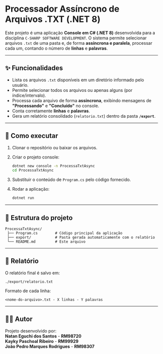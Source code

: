 # Processador Assíncrono de Arquivos .TXT (.NET 8)

Este projeto é uma aplicação **Console em C# (.NET 8)** desenvolvida
para a disciplina `C-SHARP SOFTWARE DEVELOPMENT`. O sistema permite selecionar arquivos
`.txt` de uma pasta e, de forma **assíncrona e paralela**, processar
cada um, contando o número de **linhas** e **palavras**.

------------------------------------------------------------------------

## ✨ Funcionalidades

-   Lista os arquivos `.txt` disponíveis em um diretório informado pelo
    usuário.
-   Permite selecionar todos os arquivos ou apenas alguns (por
    índice/intervalo).
-   Processa cada arquivo de forma **assíncrona**, exibindo mensagens de
    **"Processando"** e **"Concluído"** no console.
-   Conta corretamente **linhas** e **palavras**.
-   Gera um relatório consolidado (`relatorio.txt`) dentro da pasta
    **`/export`**.

------------------------------------------------------------------------

## 🚀 Como executar

1.  Clonar o repositório ou baixar os arquivos.

2.  Criar o projeto console:

    ``` bash
    dotnet new console -n ProcessaTxtAsync
    cd ProcessaTxtAsync
    ```

3.  Substituir o conteúdo de `Program.cs` pelo código fornecido.

4.  Rodar a aplicação:

    ``` bash
    dotnet run
    ```

------------------------------------------------------------------------

## 📂 Estrutura do projeto

    ProcessaTxtAsync/
     ├── Program.cs        # Código principal da aplicação
     ├── export/           # Pasta gerada automaticamente com o relatório
     └── README.md         # Este arquivo

------------------------------------------------------------------------

## 📝 Relatório

O relatório final é salvo em:

    ./export/relatorio.txt

Formato de cada linha:

    <nome-do-arquivo>.txt - X linhas - Y palavras

------------------------------------------------------------------------

## 👨‍💻 Autor

Projeto desenvolvido por: </br>
**Natan Eguchi dos Santos** - **RM98720** </br>
**Kayky Paschoal Ribeiro** - **RM99929** </br>
**João Pedro Marques Rodrigues** - **RM98307** </br>

